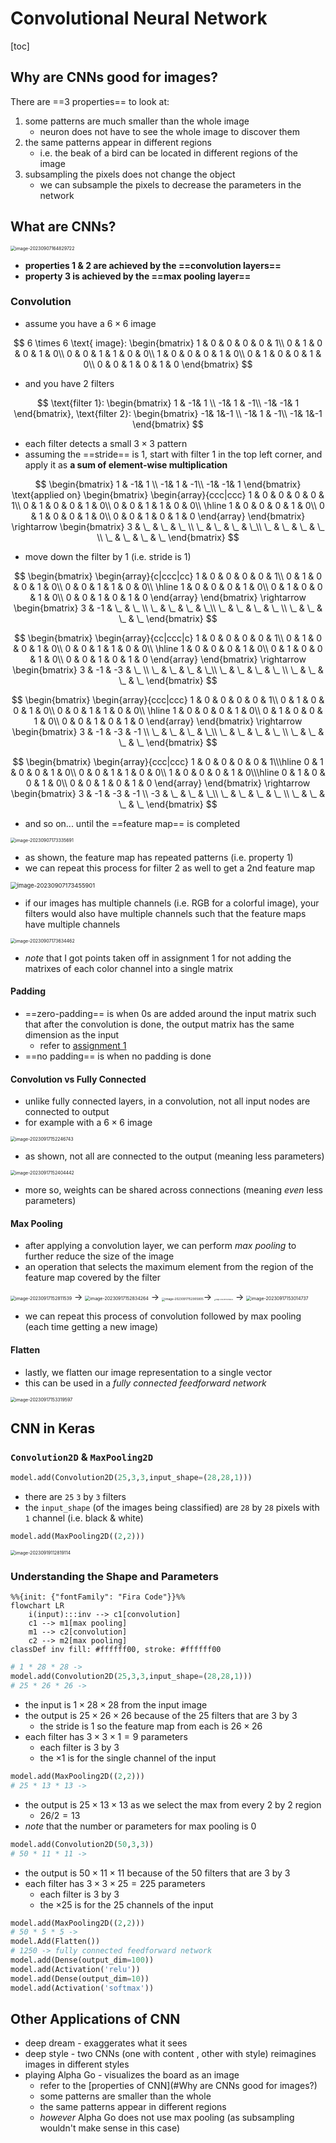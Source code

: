 # Convolutional Neural Network

[toc]

## Why are CNNs good for images?

There are ==3 properties== to look at:

1. some patterns are much smaller than the whole image
   -  neuron does not have to see the whole image to discover them
2. the same patterns appear in different regions
   - i.e. the beak of a bird can be located in different regions of the image
3. subsampling the pixels does not change the object
   - we can subsample the pixels to decrease the parameters in the network

## What are CNNs?

<img src="images/image-20230907164829722.png" alt="image-20230907164829722" style="zoom:50%;" />

- **properties 1 & 2 are achieved by the ==convolution layers==**
- **property 3 is achieved by the ==max pooling layer==**

### Convolution

- assume you have a $6 \times 6$ image

$$
6 \times 6 \text{ image}: 
\begin{bmatrix}
1 & 0 & 0 & 0 & 0 & 1\\
0 & 1 & 0 & 0 & 1 & 0\\
0 & 0 & 1 & 1 & 0 & 0\\
1 & 0 & 0 & 0 & 1 & 0\\
0 & 1 & 0 & 0 & 1 & 0\\
0 & 0 & 1 & 0 & 1 & 0
\end{bmatrix}
$$

- and you have 2 filters

$$
\text{filter 1}: \begin{bmatrix}
1 & -1& 1 \\
-1& 1 & -1\\
-1& -1& 1
\end{bmatrix},
\text{filter 2}: \begin{bmatrix}
-1& 1&-1 \\
-1& 1 & -1\\
-1& 1&-1
\end{bmatrix}
$$

- each filter detects a small $3 \times 3$ pattern
- assuming the ==stride== is 1, start with filter 1 in the top left corner, and apply it as **a sum of element-wise multiplication**

$$
\begin{bmatrix}
1 & -1& 1 \\
-1& 1 & -1\\
-1& -1& 1
\end{bmatrix}
\text{applied on}
\begin{bmatrix}
\begin{array}{ccc|ccc}
1 & 0 & 0 & 0 & 0 & 1\\
0 & 1 & 0 & 0 & 1 & 0\\
0 & 0 & 1 & 1 & 0 & 0\\
\hline
1 & 0 & 0 & 0 & 1 & 0\\
0 & 1 & 0 & 0 & 1 & 0\\
0 & 0 & 1 & 0 & 1 & 0
\end{array}
\end{bmatrix}
\rightarrow
\begin{bmatrix}
3 & \_ & \_ & \_ \\
\_ & \_ & \_ & \_\\
\_ & \_ & \_ & \_ \\
\_ & \_ & \_ & \_
\end{bmatrix}
$$

- move down the filter by 1 (i.e. stride is 1)

$$
\begin{bmatrix}
\begin{array}{c|ccc|cc}
1 & 0 & 0 & 0 & 0 & 1\\
0 & 1 & 0 & 0 & 1 & 0\\
0 & 0 & 1 & 1 & 0 & 0\\
\hline
1 & 0 & 0 & 0 & 1 & 0\\
0 & 1 & 0 & 0 & 1 & 0\\
0 & 0 & 1 & 0 & 1 & 0
\end{array}
\end{bmatrix}
\rightarrow
\begin{bmatrix}
3 & -1 & \_ & \_ \\
\_ & \_ & \_ & \_\\
\_ & \_ & \_ & \_ \\
\_ & \_ & \_ & \_
\end{bmatrix}
$$

$$
\begin{bmatrix}
\begin{array}{cc|ccc|c}
1 & 0 & 0 & 0 & 0 & 1\\
0 & 1 & 0 & 0 & 1 & 0\\
0 & 0 & 1 & 1 & 0 & 0\\
\hline
1 & 0 & 0 & 0 & 1 & 0\\
0 & 1 & 0 & 0 & 1 & 0\\
0 & 0 & 1 & 0 & 1 & 0
\end{array}
\end{bmatrix}
\rightarrow
\begin{bmatrix}
3 & -1 & -3 & \_ \\
\_ & \_ & \_ & \_\\
\_ & \_ & \_ & \_ \\
\_ & \_ & \_ & \_
\end{bmatrix}
$$

$$
\begin{bmatrix}
\begin{array}{ccc|ccc}
1 & 0 & 0 & 0 & 0 & 1\\
0 & 1 & 0 & 0 & 1 & 0\\
0 & 0 & 1 & 1 & 0 & 0\\
\hline
1 & 0 & 0 & 0 & 1 & 0\\
0 & 1 & 0 & 0 & 1 & 0\\
0 & 0 & 1 & 0 & 1 & 0
\end{array}
\end{bmatrix}
\rightarrow
\begin{bmatrix}
3 & -1 & -3 & -1 \\
\_ & \_ & \_ & \_\\
\_ & \_ & \_ & \_ \\
\_ & \_ & \_ & \_
\end{bmatrix}
$$

$$
\begin{bmatrix}
\begin{array}{ccc|ccc}
1 & 0 & 0 & 0 & 0 & 1\\\hline
0 & 1 & 0 & 0 & 1 & 0\\
0 & 0 & 1 & 1 & 0 & 0\\
1 & 0 & 0 & 0 & 1 & 0\\\hline
0 & 1 & 0 & 0 & 1 & 0\\
0 & 0 & 1 & 0 & 1 & 0
\end{array}
\end{bmatrix}
\rightarrow
\begin{bmatrix}
3 & -1 & -3 & -1 \\
-3 & \_ & \_ & \_\\
\_ & \_ & \_ & \_ \\
\_ & \_ & \_ & \_
\end{bmatrix}
$$

- and so on... until the ==feature map== is completed

<img src="images/image-20230907173335691.png" alt="image-20230907173335691" style="zoom:50%;" />

- as shown, the feature map has repeated patterns (i.e. property 1)
- we can repeat this process for filter 2 as well to get a 2nd feature map

<img src="images/image-20230907173455901.png" alt="image-20230907173455901" style="zoom:67%;" />

- if our images has multiple channels (i.e. RGB for a colorful image), your	 filters would also have multiple channels such that the feature maps have multiple channels

<img src="images/image-20230907173634462.png" alt="image-20230907173634462" style="zoom:50%;" />

- *note* that I got points taken off in assignment 1 for not adding the matrixes of each color channel into a single matrix

#### Padding

- ==zero-padding== is when 0s are added around the input matrix such that after the convolution is done, the output matrix has the same dimension as the input
  - refer to [assignment 1](assignments/Assignment_1/CS577_Assigment_1.pdf)
- ==no padding== is when no padding is done

#### Convolution vs Fully Connected

- unlike fully connected layers, in a convolution, not all input nodes are connected to output
- for example with a $6 \times 6$ image

<img src="images/image-20230917152246743.png" alt="image-20230917152246743" style="zoom: 50%;" />

- as shown, not all are connected to the output (meaning less parameters)

<img src="images/image-20230917152404442.png" alt="image-20230917152404442" style="zoom:50%;" />

- more so, weights can be shared across connections (meaning *even* less parameters)

#### Max Pooling

- after applying a convolution layer, we can perform *max pooling* to further reduce the size of the image
- an operation that selects the maximum element from the region of the feature map covered by the filter

<img src="images/image-20230917152811539.png" alt="image-20230917152811539" style="zoom:50%;" /> → <img src="images/image-20230917152834264.png" alt="image-20230917152834264" style="zoom: 50%;" /> → <img src="images/image-20230917152905805.png" alt="image-20230917152905805" style="zoom: 33%;" />→ <img src="images/image-20230917152926523.png" alt="image-20230917152926523" style="zoom: 15%;" /> → <img src="images/image-20230917153014737.png" alt="image-20230917153014737" style="zoom:50%;" />

- we can repeat this process of convolution followed by max pooling (each time getting a new image)

#### Flatten

- lastly, we flatten our image representation to a single vector
- this can be used in a *fully connected feedforward network*

<img src="images/image-20230917153319597.png" alt="image-20230917153319597" style="zoom: 50%;" />

##  CNN in Keras

### `Convolution2D` & `MaxPooling2D`

```python
model.add(Convolution2D(25,3,3,input_shape=(28,28,1)))
```

- there are `25` `3` by `3` filters
- the `input_shape` (of the images being classified) are `28` by `28` pixels with `1` channel (i.e. black & white)

```python
model.add(MaxPooling2D((2,2)))
```

<img src="images/image-20230919112819114.png" alt="image-20230919112819114" style="zoom:50%;" />

### Understanding the Shape and Parameters

```mermaid
%%{init: {"fontFamily": "Fira Code"}}%%
flowchart LR
	i(input):::inv --> c1[convolution]
	c1 --> m1[max pooling]
	m1 --> c2[convolution]
	c2 --> m2[max pooling]
classDef inv fill: #ffffff00, stroke: #ffffff00
```

```python
# 1 * 28 * 28 ->
model.add(Convolution2D(25,3,3,input_shape=(28,28,1)))
# 25 * 26 * 26 ->
```

- the input is $1 \times 28 \times 28$ from the input image
- the output is $25 \times 26 \times 26$ because of the 25 filters that are 3 by 3
  - the stride is 1 so the feature map from each is $26 \times 26$
- each filter has $3 \times 3 \times 1 = 9$ parameters
  - each filter is 3 by 3
  - the $\times 1$ is for the single channel of the input 

```python
model.add(MaxPooling2D((2,2)))
# 25 * 13 * 13 ->
```

- the output is $25 \times 13 \times 13$ as we select the max from every 2 by 2 region
  - $26/2=13$
- *note* that the number or parameters for max pooling is 0

```python
model.add(Convolution2D(50,3,3))
# 50 * 11 * 11 ->
```

- the output is $50 \times 11 \times 11$ because of the 50 filters that are 3 by 3
- each filter has $3 \times 3 \times 25 = 225$ parameters
  - each filter is 3 by 3
  - the $\times 25$ is for the 25 channels of the input 

```python
model.add(MaxPooling2D((2,2)))
# 50 * 5 * 5 ->
model.Add(Flatten())
# 1250 -> fully connected feedforward network
model.add(Dense(output_dim=100))
model.add(Activation('relu'))
model.add(Dense(output_dim=10))
model.add(Activation('softmax'))
```

## Other Applications of CNN

- deep dream - exaggerates what it sees
- deep style - two CNNs (one with content , other with style) reimagines images in different styles
- playing Alpha Go - visualizes the board as an image
  - refer to the [properties of CNN](#Why are CNNs good for images?)
  - some patterns are smaller than the whole
  - the same patterns appear in different regions
  - *however* Alpha Go does not use max pooling (as subsampling wouldn't make sense in this case)
